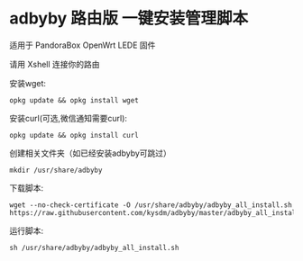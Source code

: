 # adbyby 路由版 一键安装管理脚本

适用于 PandoraBox OpenWrt LEDE 固件

请用 Xshell 连接你的路由

安装wget:

    opkg update && opkg install wget

安装curl(可选,微信通知需要curl):

    opkg update && opkg install curl     

创建相关文件夹（如已经安装adbyby可跳过）

    mkdir /usr/share/adbyby

下载脚本:

    wget --no-check-certificate -O /usr/share/adbyby/adbyby_all_install.sh https://raw.githubusercontent.com/kysdm/adbyby/master/adbyby_all_install.sh
    

运行脚本:

    sh /usr/share/adbyby/adbyby_all_install.sh